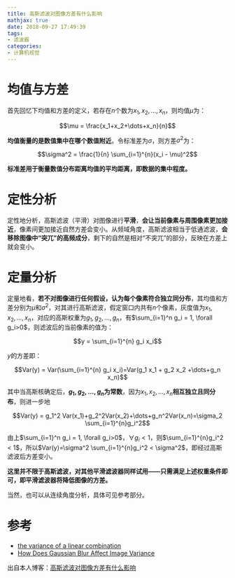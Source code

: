 ```yaml
---
title: 高斯滤波对图像方差有什么影响
mathjax: true
date: 2018-09-27 17:49:39
tags:
- 滤波器
categories:
- 计算机视觉
---
```


# 均值与方差
首先回忆下均值和方差的定义，若存在$n$个数为$x_1, x_2, \dots, x_n$，则均值$\mu$为：

$$\mu = \frac{x_1+x_2+\dots+x_n}{n}$$

**均值衡量的是数值集中在哪个数值附近**。令标准差为$\sigma$，则方差$\sigma^2$为：

$$\sigma^2 = \frac{1}{n} \sum_{i=1}^{n}(x_i - \mu)^2$$

**标准差用于衡量数值分布距离均值的平均距离，即数据的集中程度。**

# 定性分析
定性地分析，高斯滤波（平滑）对图像进行**平滑**，**会让当前像素与周围像素更加接近**，像素间更加接近自然方差会变小。从频域角度，高斯滤波相当于低通滤波，**会移除图像中“突兀”的高频成分**，剩下的自然是相对“不突兀”的部分，反映在方差上就会变小。

# 定量分析
定量地看，**若不对图像进行任何假设，认为每个像素符合独立同分布**，其均值和方差分别为$\mu$和$\sigma^2$，对其进行高斯滤波，假定窗口内共有$n$个像素，灰度值为$x_1, x_2, \dots, x_n$，对应的高斯权重为$g_1, g_2, \dots, g_n$，有$\sum_{i=1}^n g_i = 1, \forall g_i>0$，则滤波后的当前像素的值为：

$$y = \sum_{i=1}^{n} g_i x_i$$

$y$的方差即：

$$Var(y) = Var(\sum_{i=1}^{n} g_i x_i)=Var(g_1 x_1 + g_2 x_2 +\dots+g_n x_n)$$

其中当高斯核确定后，**$g_1, g_2, \dots, g_n$为常数**，因为$x_1, x_2, \dots, x_n$**相互独立且同分布**，则进一步地

$$Var(y) = g_1^2 Var(x_1)+g_2^2Var(x_2)+\dots+g_n^2Var(x_n)=\sigma_2 \sum_{i=1}^{n}g_i^2$$

由上$\sum_{i=1}^n g_i = 1, \forall g_i>0$，$\forall g_i <1$，则$\sum_{i=1}^{n}g_i^2 < 1$，所以$Var(y)=\sigma^2 \sum_{i=1}^{n}g_i^2 < \sigma^2$，即经过高斯滤波后方差变小。

**这里并不限于高斯滤波，对其他平滑滤波器同样试用——只需满足上述权重条件即可，即平滑滤波器将降低图像的方差。**

当然，也可以从连续角度分析，具体可见参考部分。

# 参考
- [the variance of a linear combination](https://wiki2.org/en/Variance#Properties)
- [How Does Gaussian Blur Affect Image Variance](https://dsp.stackexchange.com/questions/26859/how-does-gaussian-blur-affect-image-variance)

出自本人博客：[高斯滤波对图像方差有什么影响](https://blog.shinelee.me/2018/09-27-高斯滤波对图像方差有什么影响.html)